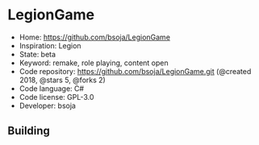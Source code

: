 # LegionGame

- Home: https://github.com/bsoja/LegionGame
- Inspiration: Legion
- State: beta
- Keyword: remake, role playing, content open
- Code repository: https://github.com/bsoja/LegionGame.git (@created 2018, @stars 5, @forks 2)
- Code language: C#
- Code license: GPL-3.0
- Developer: bsoja

## Building
